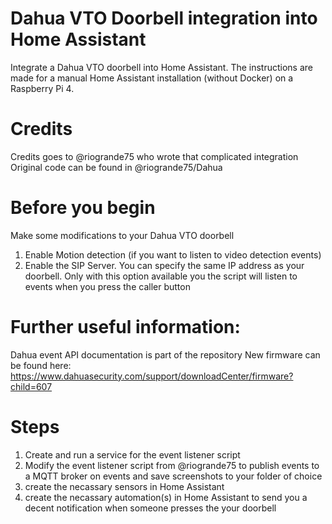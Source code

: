 # Dahua VTO Doorbell integration into Home Assistant
Integrate a Dahua VTO doorbell into Home Assistant. The instructions are made for a manual Home Assistant installation (without Docker) on a Raspberry Pi 4. 
# Credits
Credits goes to @riogrande75 who wrote that complicated integration Original code can be found in @riogrande75/Dahua
# Before you begin
Make some modifications to your Dahua VTO doorbell
1. Enable Motion detection (if you want to listen to video detection events)
2. Enable the SIP Server. You can specify the same IP address as your doorbell. Only with this option available you the script will listen to events when you press the caller button
# Further useful information:
Dahua event API documentation is part of the repository
New firmware can be found here: https://www.dahuasecurity.com/support/downloadCenter/firmware?child=607

# Steps
1. Create and run a service for the event listener script
2. Modify the event listener script from @riogrande75 to publish events to a MQTT broker on events and save screenshots to your folder of choice
3. create the necassary sensors in Home Assistant
4. create the necassary automation(s) in Home Assistant to send you a decent notification when someone presses the your doorbell
